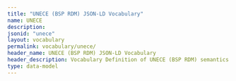 ```yaml
---
title: "UNECE (BSP RDM) JSON-LD Vocabulary"
name: UNECE
description: 
jsonid: "unece"
layout: vocabulary
permalink: vocabulary/unece/
header_name: UNECE (BSP RDM) JSON-LD Vocabulary
header_description: Vocabulary Definition of UNECE (BSP RDM) semantics in HTML format. JSON-LD format is available at [unece.jsonld](https://edi3.org/vocabulary/unece.jsonld). JSON-LD context is avalable at [unece-context.jsonld](https://edi3.org/vocabulary/unece-context.jsonld).
type: data-model
---
```

